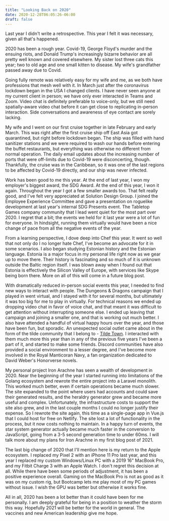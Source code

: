 ```yaml
---
title: "Looking Back on 2020"
date: 2020-12-28T06:05:26-06:00
draft: false
---
```


Last year I didn't write a retrospective. This year I felt it was necessary, given all that's happened.

2020 has been a rough year. Covid-19, George Floyd's murder and the ensuing riots, and Donald Trump's increasingly bizarre behavior
are all pretty well known and covered elsewhere. My sister lost three cats this year; two to old age and one small kitten to disease.
My wife's grandfather passed away due to Covid.

Going fully remote was relatively easy for my wife and me, as we both have professions that mesh well with it. In March just after the
coronavirus lockdown began in the USA I changed clients. I have never seen anyone at my current client in person; we have only ever
interacted in Teams and Zoom. Video chat is definitely preferable to voice-only, but we still need spatially-aware video chat before it
can get close to replicating in-person interaction. Side conversations and awareness of eye contact are sorely lacking.

My wife and I went on our first cruise together in late February and early March. This was right after the first cruise ship off East Asia
got quarantined, but right before lockdown began. The ship was filled with hand sanitizer stations and we were required to wash our hands
before entering the buffet restaurants, but everything was otherwise no different from normal operation. The daily email updates about
the increasing number of ports that were off-limits due to Covid-19 were disconcerting, though. Thankfully, the cruise was in the Caribbean,
so it was one of the last regions to be affected by Covid-19 directly, and our ship was never infected.

Work has been good to me this year. At the end of last year, I won my employer's biggest award, the SDG Award. At the end of this year, I won
it again. Throughout the year I got a few smaller awards too. That felt really good, and I've felt very appreciated at Solution Design Group.
I joined the Employee Experience Committee and gave a presentation on roguelike development at last year's internal SDG Presents event. The
Tabletop Games company community that I lead went quiet for the most part over 2020. I regret that a bit; the events we held for it last year
were a lot of fun for everyone. In hindsight, running them virtually would have been a nice change of pace from all the negative events of the
year.

From a learning perspective, I dove deep into Chef this year. It went so well that not only do I no longer hate Chef, I've become an advocate
for it in some scenarios. I also began studying Estonian history and the Estonian language. Estonia is a major focus in my personal life right
now as we gear up to move there. Their history is fascinating and so much of it is unknown outside the Baltic region itself. I was blown away
when I found out that Estonia is effectively the Silicon Valley of Europe, with services like Skype being born there. More on all of this will
come in a future blog post.

With dramatically reduced in-person social events this year, I needed to find new ways to interact with people. The Dungeons & Dragons campaign
that I played in went virtual, and I stayed with it for several months, but ultimately it was too big for me to play in virtually. For technical
reasons we ended up dropping video chat in favor of voice chat, and that meant it was difficult to get attention without interrupting someone
else. I ended up leaving that campaign and joining a smaller one, and that is working out much better. I also have attended a handful of
virtual happy hours over the year, and those have been fun, but sporadic. An unexpected social outlet came about in the form of the tilde community
that I belong to - [Tilde Town](https://tilde.town). I interacted with them much more this year than in any of the previous five years I've
been a part of it, and started to make some friends. Discord communities have also provided a social environment to a lesser degree, and
I've become more involved in the Royal Manticoran Navy, a fan organization dedicated to David Weber's Honorverse novels.

My personal project Iron Arachne has seen a wealth of development in 2020. Near the beginning of the year I started running into limitations of
the Golang ecosystem and rewrote the entire project into a Laravel monolith. This worked much better, even if certain operations became much
slower. The site expanded to the point where users had accounts and could save their generated results, and the heraldry generator grew and
became more useful and complex. Unfortunately, the infrastructure costs to support the site also grew, and in the last couple months I could
no longer justify their expense. So I rewrote the site again, this time as a single-page app in Vue.js that I could host for free on Netlify.
The site lost a lot of functionality in the process, but it now costs nothing to maintain. In a happy turn of events, the star system generator
actually became much faster in the conversion to JavaScript, going from a 3-5 second generation time to under 60ms. I will talk more about my
plans for Iron Arachne in my first blog post of 2021.

The last big change of 2020 that I'll mention here is my return to the Apple ecosystem. I replaced my Pixel 2 with an iPhone 11 Pro last year,
and this year I replaced my custom Windows/Linux PC with a 2019 16" MacBook Pro, and my Fitbit Charge 3 with an Apple Watch. I don't regret
this decision at all. While there have been some periods of adjustment, it has been a positive experience overall. Gaming on the MacBook Pro
is not as good as it was on my custom rig, but Bootcamp lets me play most of my PC games without issue. I wish the GPU was better but otherwise
it works fine.

All in all, 2020 has been a lot better than it could have been for me personally. I am deeply grateful for being in a position to weather the
storm this way. Hopefully 2021 will be better for the world in general. The vaccines and new American leadership give me hope.
